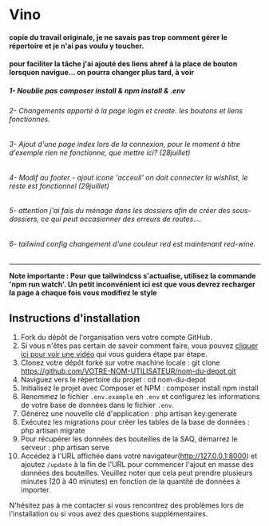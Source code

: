# Vino

#### copie du travail originale, je ne savais pas trop comment gérer le répertoire et je n'ai pas voulu y toucher. 

#### pour faciliter la tâche j'ai ajouté des liens ahref à la place de bouton lorsquon navigue... on pourra changer plus tard, à voir

##### 1- Noublie pas composer install & npm install & .env

###### 2- Changements apporté à la page login et create. les boutons et liens fonctionnes. 
###### 3- Ajout d'une page index lors de la connexion, pour le moment à titre d'exemple rien ne fonctionne, que mettre ici? (28juillet)
###### 4- Modif au footer - ajout icone 'acceuil' on doit connecter la wishlist, le reste est fonctionnel (29juillet)
###### 5- attention j'ai fais du ménage dans les dossiers afin de créer des sous-dossiers, ce qui peut occasionner des erreurs de routes.... 
###### 6- tailwind config changement d'une couleur red est maintenant red-wine.
--------------------------------------------------------------------------


 **Note importante : Pour que tailwindcss s'actualise, utilisez la commande 'npm run watch'. Un petit inconvénient ici est que vous devrez recharger la page à chaque fois vous modifiez le style**
 
## Instructions d'installation

1. Fork du dépôt de l'organisation vers votre compte GitHub.
2. Si vous n'êtes pas certain de savoir comment faire, vous pouvez [cliquer ici pour voir une vidéo](https://www.youtube.com/watch?v=Zh_0IEOlhtU&ab_channel=JonathanMartel) qui vous guidera étape par étape.
3. Clonez votre dépôt forké sur votre machine locale :
git clone https://github.com/VOTRE-NOM-UTILISATEUR/nom-du-depot.git
4. Naviguez vers le répertoire du projet :
cd nom-du-depot
5. Initialisez le projet avec Composer et NPM :
composer install
npm install
6. Renommez le fichier `.env.example` en `.env` et configurez les informations de votre base de données dans le fichier `.env`.
7. Générez une nouvelle clé d'application :
php artisan key:generate
8. Exécutez les migrations pour créer les tables de la base de données :
php artisan migrate
9. Pour récupérer les données des bouteilles de la SAQ, démarrez le serveur :
php artisan serve
10. Accédez à l'URL affichée dans votre navigateur(http://127.0.0.1:8000) et ajoutez `/update` à la fin de l'URL pour commencer l'ajout en masse des données des bouteilles. Veuillez noter que cela peut prendre plusieurs minutes (20 à 40 minutes) en fonction de la quantité de données à importer.

N'hésitez pas à me contacter si vous rencontrez des problèmes lors de l'installation ou si vous avez des questions supplémentaires.
